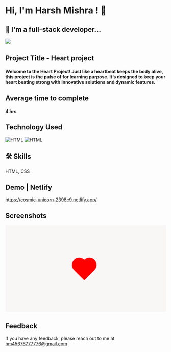 # Hi, I'm Harsh Mishra ! 👋


## 🚀 I'm a full-stack developer...
<img src="https://user-images.githubusercontent.com/73097560/115834477-dbab4500-a447-11eb-908a-139a6edaec5c.gif">

## Project Title - Heart project

#### Welcome to the Heart Project! Just like a heartbeat keeps the body alive, this project is the pulse of for learning purpose. It’s designed to keep your heart beating strong with innovative solutions and dynamic features.


## Average time to complete
#### 4 hrs


## Technology Used



![HTML](https://img.shields.io/badge/FirstTech-HTML-blue)
![HTML](https://img.shields.io/badge/SecondTech-CSS-black)

## 🛠 Skills
HTML, CSS

## Demo | Netlify
https://cosmic-unicorn-2398c9.netlify.app/

## Screenshots
![alt](./image.png)


## Feedback

If you have any feedback, please reach out to me at hm45676777776@gmail.com